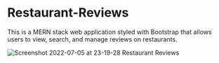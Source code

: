 # Restaurant-Reviews

This is a MERN stack web application styled with Bootstrap that allows users to view, search, and manage reviews on restaurants.

![Screenshot 2022-07-05 at 23-19-28 Restaurant Reviews](https://user-images.githubusercontent.com/97815138/177482475-a1821f8b-3d2d-4325-85e9-9f0ce06d5257.png)
